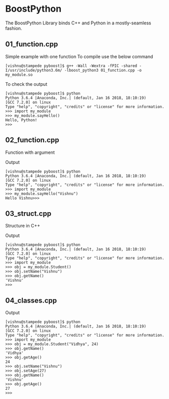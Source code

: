 # BoostPython
The BoostPython Library binds C++ and Python in a mostly-seamless fashion.

## 01_function.cpp
Simple example with one function
To compile use the below command

```
[vishnu@stampede pyboost]$ g++ -Wall -Wextra -fPIC -shared -I/usr/include/python3.6m/ -lboost_python3 01_function.cpp -o my_module.so
```

To check the output
```
[vishnu@stampede pyboost]$ python
Python 3.6.4 |Anaconda, Inc.| (default, Jan 16 2018, 18:10:19) 
[GCC 7.2.0] on linux
Type "help", "copyright", "credits" or "license" for more information.
>>> import my_module
>>> my_module.sayHello()
Hello, Python!
>>> 
```

## 02_function.cpp
Function with argument

Output
```
[vishnu@stampede pyboost]$ python
Python 3.6.4 |Anaconda, Inc.| (default, Jan 16 2018, 18:10:19) 
[GCC 7.2.0] on linux
Type "help", "copyright", "credits" or "license" for more information.
>>> import my_module
>>> my_module.sayHello("Vishnu")
Hello Vishnu>>> 

```

## 03_struct.cpp
Structure in C++

Output
```
[vishnu@stampede pyboost]$ python
Python 3.6.4 |Anaconda, Inc.| (default, Jan 16 2018, 18:10:19) 
[GCC 7.2.0] on linux
Type "help", "copyright", "credits" or "license" for more information.
>>> import my_module
>>> obj = my_module.Student()
>>> obj.setName("Vishnu")
>>> obj.getName()
'Vishnu'
>>> 

```

## 04_classes.cpp

Output
```
[vishnu@stampede pyboost]$ python
Python 3.6.4 |Anaconda, Inc.| (default, Jan 16 2018, 18:10:19) 
[GCC 7.2.0] on linux
Type "help", "copyright", "credits" or "license" for more information.
>>> import my_module
>>> obj = my_module.Student("Vidhya", 24)
>>> obj.getName()
'Vidhya'
>>> obj.getAge()
24
>>> obj.setName("Vishnu")
>>> obj.setAge(27)
>>> obj.getName()
'Vishnu'
>>> obj.getAge()
27
>>>
``` 
